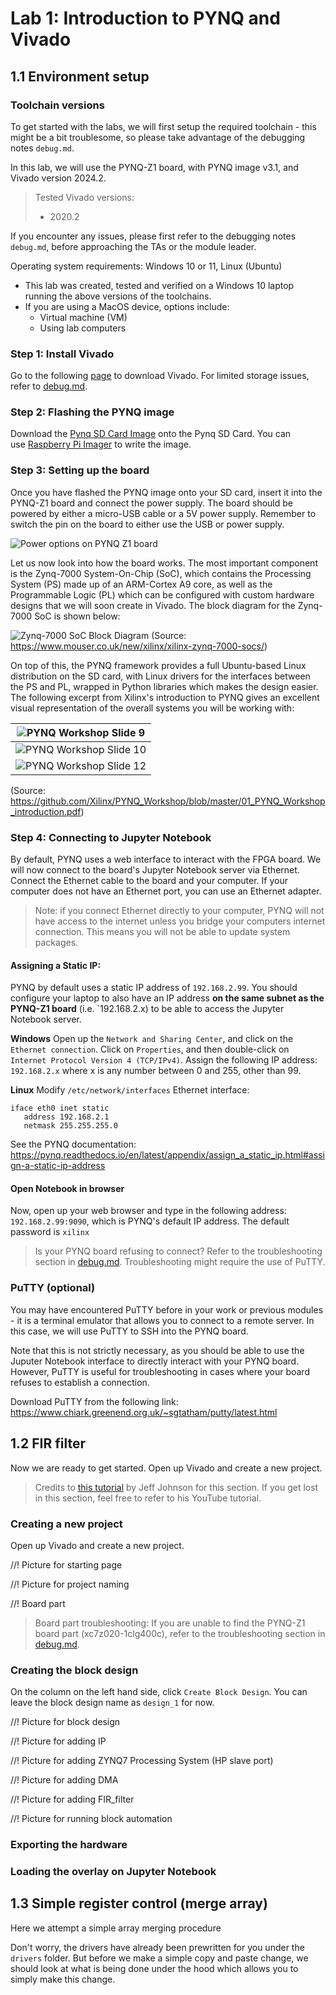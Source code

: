 # Lab 1: Introduction to PYNQ and Vivado

## 1.1 Environment setup

### Toolchain versions

To get started with the labs, we will first setup the required toolchain - this might be a bit troublesome, so please take advantage of the debugging notes `debug.md`.

In this lab, we will use the PYNQ-Z1 board, with PYNQ image v3.1, and Vivado version 2024.2.

> Tested Vivado versions:
> - 2020.2

If you encounter any issues, please first refer to the debugging notes `debug.md`, before approaching the TAs or the module leader.

Operating system requirements: Windows 10 or 11, Linux (Ubuntu)

- This lab was created, tested and verified on a Windows 10 laptop running the above versions of the toolchains.
- If you are using a MacOS device, options include:
  - Virtual machine (VM)
  - Using lab computers

### Step 1: Install Vivado

Go to the following [page](https://www.xilinx.com/support/download.html) to download Vivado.  For limited storage issues, refer to [debug.md](../debug.md/#limited-storage-space).

### Step 2: Flashing the PYNQ image

Download the [Pynq SD Card Image](https://www.pynq.io/boards.html) onto the Pynq SD Card. You can use [Raspberry Pi Imager](https://www.raspberrypi.com/software/) to write the image.

### Step 3: Setting up the board

Once you have flashed the PYNQ image onto your SD card, insert it into the PYNQ-Z1 board and connect the power supply. The board should be powered by either a micro-USB cable or a 5V power supply. Remember to switch the pin on the board to either use the USB or power supply.

![Power options on PYNQ Z1 board](../images/power_options_on_pynq_z1.jpg)

Let us now look into how the board works. The most important component is the Zynq-7000 System-On-Chip (SoC), which contains the Processing System (PS) made up of an ARM-Cortex A9 core, as well as the Programmable Logic (PL) which can be configured with custom hardware designs that we will soon create in Vivado. The block diagram for the Zynq-7000 SoC is shown below:

![Zynq-7000 SoC Block Diagram](../images/Zynq-7000SBlockDiagram.jpg)
(Source: https://www.mouser.co.uk/new/xilinx/xilinx-zynq-7000-socs/)

On top of this, the PYNQ framework provides a full Ubuntu-based Linux distribution on the SD card, with Linux drivers for the interfaces between the PS and PL, wrapped in Python libraries which makes the design easier. The following excerpt from Xilinx's introduction to PYNQ gives an excellent visual representation of the overall systems you will be working with:

| ![PYNQ Workshop Slide 9](../images/pynq-workshop-slide-9.png)  |
| ------------------------------------------------------------ |
| ![PYNQ Workshop Slide 10](../images/pynq-workshop-slide-10.png) |
| ![PYNQ Workshop Slide 12](../images/pynq-workshop-slide-12.png) |
(Source: https://github.com/Xilinx/PYNQ_Workshop/blob/master/01_PYNQ_Workshop_introduction.pdf)

### Step 4: Connecting to Jupyter Notebook

By default, PYNQ uses a web interface to interact with the FPGA board. We will now connect to the board's Jupyter Notebook server via Ethernet. Connect the Ethernet cable to the board and your computer. If your computer does not have an Ethernet port, you can use an Ethernet adapter.

> Note: if you connect Ethernet directly to your computer, PYNQ will not have access to the internet unless you bridge your computers internet connection. This means you will not be able to update system packages.

#### Assigning a Static IP:

PYNQ by default uses a static IP address of `192.168.2.99`. You should configure your laptop to also have an IP address **on the same subnet as the PYNQ-Z1 board** (i.e. `192.168.2.x) to be able to access the Jupyter Notebook server.

__Windows__
Open up the `Network and Sharing Center`, and click on the `Ethernet connection`. Click on `Properties`, and then double-click on `Internet Protocol Version 4 (TCP/IPv4)`. Assign the following IP address: `192.168.2.x` where x is any number between 0 and 255, other than 99.

__Linux__
Modify `/etc/network/interfaces` Ethernet interface:
```
iface eth0 inet static
   address 192.168.2.1
   netmask 255.255.255.0
```

See the PYNQ documentation: https://pynq.readthedocs.io/en/latest/appendix/assign_a_static_ip.html#assign-a-static-ip-address

#### Open Notebook in browser

Now, open up your web browser and type in the following address: `192.168.2.99:9090`, which is PYNQ's default IP address. The default password is `xilinx`

> Is your PYNQ board refusing to connect? Refer to the troubleshooting section in [debug.md](../debug.md/#refusing-to-connect). Troubleshooting might require the use of PuTTY.

### PuTTY (optional)

You may have encountered PuTTY before in your work or previous modules - it is a terminal emulator that allows you to connect to a remote server. In this case, we will use PuTTY to SSH into the PYNQ board.

Note that this is not strictly necessary, as you should be able to use the Juputer Notebook interface to directly interact with your PYNQ board. However, PuTTY is useful for troubleshooting in cases where your board refuses to establish a connection.

Download PuTTY from the following link: https://www.chiark.greenend.org.uk/~sgtatham/putty/latest.html

## 1.2 FIR filter

Now we are ready to get started. Open up Vivado and create a new project.

> Credits to [this tutorial](https://www.fpgadeveloper.com/2018/03/how-to-accelerate-a-python-function-with-pynq.html/) by Jeff Johnson for this section. If you get lost in this section, feel free to refer to his YouTube tutorial.

### Creating a new project

Open up Vivado and create a new project.

//! Picture for starting page


//! Picture for project naming


//! Board part

> Board part troubleshooting: If you are unable to find the PYNQ-Z1 board part (xc7z020-1clg400c), refer to the troubleshooting section in [debug.md](../debug.md/#board-parts-not-found).

### Creating the block design

On the column on the left hand side, click `Create Block Design`. You can leave the block design name as `design_1` for now.

//! Picture for block design

//! Picture for adding IP

//! Picture for adding ZYNQ7 Processing System (HP slave port)

//! Picture for adding DMA

//! Picture for adding FIR_filter

//! Picture for running block automation

### Exporting the hardware


### Loading the overlay on Jupyter Notebook

## 1.3 Simple register control (merge array)

Here we attempt a simple array merging procedure

Don't worry, the drivers have already been prewritten for you under the `drivers` folder. But before we make a simple copy and paste change, we should look at what is being done under the hood which allows you to simply make this change.

